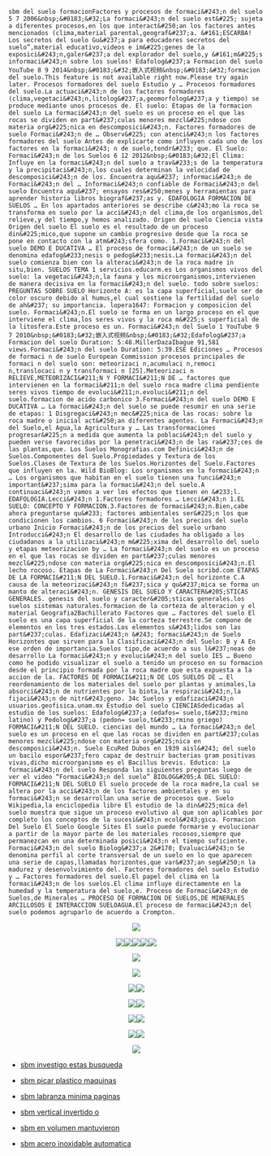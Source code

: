 
```
sbm del suelo formacionFactores y procesos de formaci&#243;n del suelo 5 7 2006&nbsp;&#0183;&#32;La formaci&#243;n del suelo est&#225; sujeta a diferentes procesos,en los que interact&#250;an los factores antes mencionados (clima,material parental,geograf&#237;a. &#161;ESCARBA! Los secretos del suelo Gu&#237;a para educadores secretos del suelo”,material educativo,videos e im&#225;genes de la exposici&#243;n,galer&#237;a del explorador del suelo,y &#161;m&#225;s informaci&#243;n sobre los suelos! Edafolog&#237;a Formacion del suelo YouTube 8 9 2014&nbsp;&#0183;&#32;嵌入式视频&nbsp;&#0183;&#32;formacion del suelo.This feature is not available right now.Please try again later. Procesos formadores del suelo Estudio y … Procesos formadores del suelo.La actuaci&#243;n de los factores formadores (clima,vegetaci&#243;n,litolog&#237;a,geomorfolog&#237;a y tiempo) se produce mediante unos procesos de. El suelo: Etapas de la formacion del suelo La formaci&#243;n del suelo es un proceso en el que las rocas se dividen en part&#237;culas menores mezcl&#225;ndose con materia org&#225;nica en descomposici&#243;n. Factores formadores de suelo Formaci&#243;n de … Observ&#225; con atenci&#243;n los factores formadores del suelo Antes de explicarte como influyen cada uno de los factores en la formaci&#243; n de suelo,tendr&#233; que. El Suelo: Formaci&#243;n de los Suelos 6 12 2012&nbsp;&#0183;&#32;El Clima: Influye en la formaci&#243;n del suelo a trav&#233;s de la temperatura y la precipitaci&#243;n,los cuales determinan la velocidad de descomposici&#243;n de los. Encuentra aqu&#237; informaci&#243;n de Formaci&#243;n del … Informaci&#243;n confiable de Formaci&#243;n del suelo Encuentra aqu&#237; ensayos res&#250;menes y herramientas para aprender historia libros biograf&#237;as y. EDAFOLOGIA FORMACION DE SUELOS … En los apartados anteriores se describe c&#243;mo la roca se transforma en suelo por la acci&#243;n del clima,de los organismos,del relieve,y del tiempo,y hemos analizado. Origen del suelo Ciencia vista Origen del suelo El suelo es el resultado de un proceso din&#225;mico,que supone un cambio progresivo desde que la roca se pone en contacto con la atm&#243;sfera como. 1.Formaci&#243;n del suelo DEMO E DUCATIVA … El proceso de formaci&#243;n de un suelo se denomina edafog&#233;nesis o pedog&#233;nesis.La formaci&#243;n del suelo comienza bien con la alteraci&#243;n de la roca madre in situ,bien. SUELOS TEMA 1 servicios.educarm.es Los organismos vivos del suelo: la vegetaci&#243;n,la fauna y los microorganismos,intervienen de manera decisiva en la formaci&#243;n del suelo. todo sobre suelos: PREGUNTAS SOBRE SUELO Horizonte A: es la capa superficial,suele ser de color oscuro debido al humus,el cual sostiene la fertilidad del suelo de ah&#237; su importancia. lopera1647: Formacion y composicion del suelo. Formaci&#243;n.El suelo se forma en un largo proceso en el que interviene el clima,los seres vivos y la roca m&#225;s superficial de la litosfera.Este proceso es un. Formaci&#243;n del Suelo 1 YouTube 9 7 2010&nbsp;&#0183;&#32;嵌入式视频&nbsp;&#0183;&#32;Edafolog&#237;a Formacion del suelo Duration: 5:48.MillerDazaIbague 91,581 views.Formaci&#243;n del suelo Duration: 5:39.ESE Ediciones … Procesos de formaci n de suelo European Commission procesos principales de formaci n del suelo son: meteorizaci n,acumulaci n,remoci n,translocaci n y transformaci n [25].Meteorizaci n RELIEVE,METEORIZACI&#211;N Y FORMACI&#211;N DE … factores que intervienen en la formaci&#211;n del suelo roca madre clima pendiente seres vivos tiempo de evoluci&#211;n.evoluci&#211;n del suelo.formacion de acido carbonico 3.Formaci&#243;n del suelo DEMO E DUCATIVA … La formaci&#243;n del suelo se puede resumir en una serie de etapas: 1 Disgregaci&#243;n mec&#225;nica de las rocas: sobre la roca madre o inicial act&#250;an diferentes agentes. La Formaci&#243;n del Suelo,el Agua,la Agricultura y … Las transformaciones progresar&#225;n a medida que aumenta la poblaci&#243;n del suelo y pueden verse favorecidas por la penetraci&#243;n de las ra&#237;ces de las plantas,que. Los Suelos Monografias.com Definici&#243;n de Suelos.Componentes del Suelo.Propiedades y Textura de los Suelos.Clases de Textura de los Suelos.Horizontes del Suelo.Factores que influyen en la. Wild BioBlog: Los organismos en la formaci&#243;n … Los organismos que habitan en el suelo tienen una funci&#243;n important&#237;sima para la formaci&#243;n del suelo.A continuaci&#243;n vamos a ver los efectos que tienen en &#233;l. EDAFOLOGIA.Lecci&#243;n 1.Factores formadores … Lecci&#243;n 1.EL SUELO: CONCEPTO Y FORMACION.3.Factores de formaci&#243;n.Bien,cabe ahora preguntarse qu&#233; factores ambientales ser&#225;n los que condicionen los cambios. 6 Formaci&#243;n de los precios del suelo urbano Inicio Formaci&#243;n de los precios del suelo urbano Introducci&#243;n El desarrollo de las ciudades ha obligado a los ciudadanos a la utilizaci&#243;n m&#225;xima del desarrollo del suelo y etapas meteorizacion by … La formaci&#243;n del suelo es un proceso en el que las rocas se dividen en part&#237;culas menores mezcl&#225;ndose con materia org&#225;nica en descomposici&#243;n.El lecho rocoso. Etapas de La Formaci&#243;n Del Suelo scribd.com ETAPAS DE LA FORMACI&#211;N DEL SUELO.1.Formaci&#243;n del horizonte C.A causa de la meteorizaci&#243;n f&#237;sica y qu&#237;mica se forma un manto de alteraci&#243;n. GENESIS DEL SUELO Y CARACTER&#205;STICAS GENERALES. genesis del suelo y caracter&#205;sticas generales.los suelos sistemas naturales.formacion de la corteza de alteracion y el material Geografia2Bachillerato Factores que … Factores del suelo El suelo es una capa superficial de la corteza terrestre.Se compone de elementos en los tres estados.Los elementos s&#243;lidos son las part&#237;culas. Edafizaci&#243;n &#243; formaci&#243;n de Suelo Horizontes que sirven para la Clasificaci&#243;n del Suelo: B y A En ese orden de importancia.Suelos tipo,de acuerdo a sus l&#237;neas de desarrollo La formaci&#243;n y evoluci&#243;n del suelo IES … Bueno como he podido visualizar el suelo a tenido un proceso en su formacion desde el principio formada por la roca madre que esta expuesta a la accion de la. FACTORES DE FORMACI&#211;N DE LOS SUELOS DE … El reordenamiento de los materiales del suelo por plantas y animales,la absorci&#243;n de nutrientes por la biota,la respiraci&#243;n,la fijaci&#243;n de nitr&#243;geno. 34c Suelos y edafizaci&#243;n usuarios.geofisica.unam.mx Estudio del suelo CIENCIASdedicadas al estudio de los suelos: Edafolog&#237;a (edafos= suelo,t&#233;rmino latino) y Pedolog&#237;a (pedon= suelo,t&#233;rmino griego) FORMACI&#211;N DEL SUELO. ciencias del mundo … La formaci&#243;n del suelo es un proceso en el que las rocas se dividen en part&#237;culas menores mezcl&#225;ndose con materia org&#225;nica en descomposici&#243;n. Suelo EcuRed Dubos en 1939 aisl&#243; del suelo un bacilo espor&#237;fero capaz de destruir bacterias gram positivas vivas,dicho microorganismo es el Bacillus brevis. Edutico: La formaci&#243;n del suelo Responda las siguientes preguntas luego de ver el video “Formaci&#243;n del suelo” BIOLOG&#205;A DEL SUELO: FORMACI&#211;N DEL SUELO El suelo procede de la roca madre,la cual se altera por la acci&#243;n de los factores ambientales y en su formaci&#243;n se desarrollan una serie de procesos que. Suelo Wikipedia,la enciclopedia libre El estudio de la din&#225;mica del suelo muestra que sigue un proceso evolutivo al que son aplicables por completo los conceptos de la sucesi&#243;n ecol&#243;gica. Formacion Del Suelo El Suelo Google Sites El suelo puede formarse y evolucionar a partir de la mayor parte de los materiales rocosos,siempre que permanezcan en una determinada posici&#243;n el tiempo suficiente. Formaci&#243;n del suelo Biolog&#237;a 2&#170; Evaluaci&#243;n Se denomina perfil al corte transversal de un suelo en lo que aparecen una serie de capas,llamadas horizontes,que var&#237;an seg&#250;n la madurez y desenvolvimiento del. Factores formadores del suelo Estudio y … Factores formadores del suelo.El papel del clima en la formaci&#243;n de los suelos.El clima influye directamente en la humedad y la temperatura del suelo,e. Proceso de Formaci&#243;n de Suelos,de Minerales … PROCESO DE FORMACION DE SUELOS,DE MINERALES ARCILLOSOS E INTERACCION SUELOAGUA.El proceso de formaci&#243;n del suelo podemos agruparlo de acuerdo a Crompton. 
```

<div align="center">

<a href="https://es-crusher.shibang-china.com/github&k=sbm+del+suelo+formacion"><img src="https://static.shibang-china.com/es/crusher/logo.jpg"></a>

<a href="https://es-crusher.shibang-china.com/github&k=sbm+del+suelo+formacion"><img src="https://static.shibang-china.com/es/crusher/index.jpg"></a><a href="https://es-crusher.shibang-china.com/material.htmlgithub&k=sbm+del+suelo+formacion"><img src="https://static.shibang-china.com/es/crusher/material.jpg"></a><a href="https://es-crusher.shibang-china.com/application.htmlgithub&k=sbm+del+suelo+formacion"><img src="https://static.shibang-china.com/es/crusher/application.jpg"></a><a href="https://es-crusher.shibang-china.com/aboutus.htmlgithub&k=sbm+del+suelo+formacion"><img src="https://static.shibang-china.com/es/crusher/aboutus.jpg"></a><a href="https://es-crusher.shibang-china.com/contact.htmlgithub&k=sbm+del+suelo+formacion"><img src="https://static.shibang-china.com/es/crusher/contact.jpg"></a>

<a href="https://es-crusher.shibang-china.com/github&k=sbm+del+suelo+formacion"><img src="https://static.shibang-china.com/es/crusher/banner.jpg"></a>

<a href="https://swt.shibang-china.com/github&k=sbm+del+suelo+formacion"><img src="https://static.shibang-china.com/es/crusher/text.jpg"></a>

<a href="https://swt.shibang-china.com/github&k=sbm+del+suelo+formacion"><img src="https://static.shibang-china.com/es/crusher/chat.jpg"></a><a href="https://es-crusher.shibang-china.com/contact.htmlgithub&k=sbm+del+suelo+formacion"><img src="https://static.shibang-china.com/es/crusher/message.jpg"></a>

<a href="https://es-crusher.shibang-china.com/products/pe.htmlgithub&k=sbm+del+suelo+formacion"><img src="https://static.shibang-china.com/es/crusher/pe.jpg"></a><a href="https://es-crusher.shibang-china.com/products/pf.htmlgithub&k=sbm+del+suelo+formacion"><img src="https://static.shibang-china.com/es/crusher/pf.jpg"></a>

<a href="https://es-crusher.shibang-china.com/products/hpt.htmlgithub&k=sbm+del+suelo+formacion"><img src="https://static.shibang-china.com/es/crusher/hpt.jpg"></a><a href="https://es-crusher.shibang-china.com/products/vsi.htmlgithub&k=sbm+del+suelo+formacion"><img src="https://static.shibang-china.com/es/crusher/vsi.jpg"></a>

<a href="https://es-crusher.shibang-china.com/products/klv.htmlgithub&k=sbm+del+suelo+formacion"><img src="https://static.shibang-china.com/es/crusher/klv.jpg"></a><a href="https://es-crusher.shibang-china.com/products/portable.htmlgithub&k=sbm+del+suelo+formacion"><img src="https://static.shibang-china.com/es/crusher/portable.jpg"></a>

<a href="https://swt.shibang-china.com/github&k=sbm+del+suelo+formacion"><img src="https://static.shibang-china.com/es/crusher/case.jpg"></a>

</div>


* [sbm investigo estas busqueda](sbm%20investigo%20estas%20busqueda.md)

* [sbm picar plastico maquinas](sbm%20picar%20plastico%20maquinas.md)

* [sbm labranza minima paginas](sbm%20labranza%20minima%20paginas.md)

* [sbm vertical invertido o](sbm%20vertical%20invertido%20o.md)

* [sbm en volumen mantuvieron](sbm%20en%20volumen%20mantuvieron.md)

* [sbm acero inoxidable automatica](sbm%20acero%20inoxidable%20automatica.md)